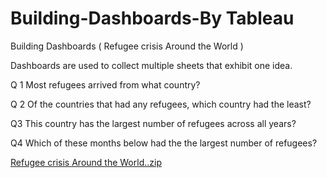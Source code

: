 # Building-Dashboards-By Tableau 
Building Dashboards ( Refugee crisis Around the World )


Dashboards are used to collect multiple sheets that exhibit one idea.


Q 1
Most refugees arrived from what country?

Q 2
Of the countries that had any refugees, which country had the least?

Q3 
This country has the largest number of refugees across all years?

Q4
Which of these months below had the the largest number of refugees?



[Refugee crisis Around the World..zip](https://github.com/budoor-ALhulaibi/Building-Dashboards-Refugee-crisis-Around-the-World-/files/10368177/Refugee.crisis.Around.the.World.zip)
